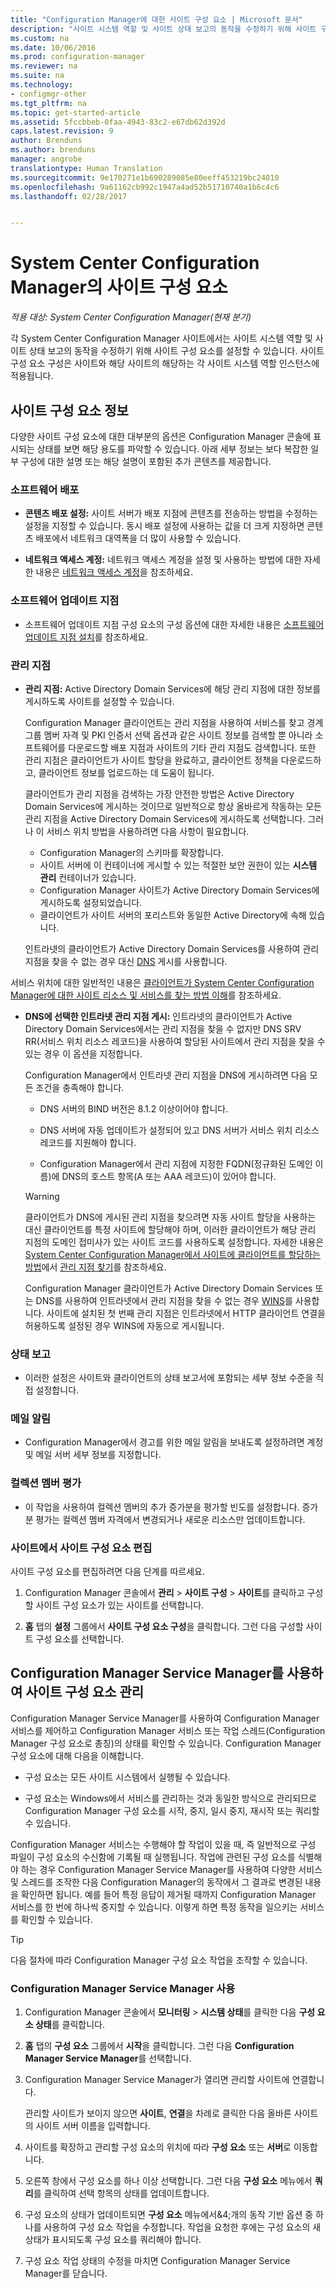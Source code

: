 ```yaml
---
title: "Configuration Manager에 대한 사이트 구성 요소 | Microsoft 문서"
description: "사이트 시스템 역할 및 사이트 상태 보고의 동작을 수정하기 위해 사이트 구성 요소를 구성하는 방법을 알아봅니다."
ms.custom: na
ms.date: 10/06/2016
ms.prod: configuration-manager
ms.reviewer: na
ms.suite: na
ms.technology:
- configmgr-other
ms.tgt_pltfrm: na
ms.topic: get-started-article
ms.assetid: 5fccbbeb-0faa-4943-83c2-e67db62d392d
caps.latest.revision: 9
author: Brenduns
ms.author: brenduns
manager: angrobe
translationtype: Human Translation
ms.sourcegitcommit: 9e170271e1b690289085e80eeff453219bc24010
ms.openlocfilehash: 9a61162cb992c1947a4ad52b51710740a1b6c4c6
ms.lasthandoff: 02/28/2017


---
```

# <a name="site-components-for-system-center-configuration-manager"></a>System Center Configuration Manager의 사이트 구성 요소

*적용 대상: System Center Configuration Manager(현재 분기)*

각 System Center Configuration Manager 사이트에서는 사이트 시스템 역할 및 사이트 상태 보고의 동작을 수정하기 위해 사이트 구성 요소를 설정할 수 있습니다. 사이트 구성 요소 구성은 사이트와 해당 사이트의 해당하는 각 사이트 시스템 역할 인스턴스에 적용됩니다.  

## <a name="about-site-components"></a>사이트 구성 요소 정보  
 다양한 사이트 구성 요소에 대한 대부분의 옵션은 Configuration Manager 콘솔에 표시되는 상태를 보면 해당 용도를 파악할 수 있습니다. 아래 세부 정보는 보다 복잡한 일부 구성에 대한 설명 또는 해당 설명이 포함된 추가 콘텐츠를 제공합니다.  

### <a name="software-distribution"></a>소프트웨어 배포  

-   **콘텐츠 배포 설정:** 사이트 서버가 배포 지점에 콘텐츠를 전송하는 방법을 수정하는 설정을 지정할 수 있습니다. 동시 배포 설정에 사용하는 값을 더 크게 지정하면 콘텐츠 배포에서 네트워크 대역폭을 더 많이 사용할 수 있습니다.  

-   **네트워크 액세스 계정:** 네트워크 액세스 계정을 설정 및 사용하는 방법에 대한 자세한 내용은 [네트워크 액세스 계정](../../../../core/plan-design/hierarchy/manage-accounts-to-access-content.md#bkmk_NAA)을 참조하세요.  

### <a name="software-update-point"></a>소프트웨어 업데이트 지점  

-   소프트웨어 업데이트 지점 구성 요소의 구성 옵션에 대한 자세한 내용은 [소프트웨어 업데이트 지점 설치](../../../../sum/get-started/install-a-software-update-point.md)를 참조하세요.  

### <a name="management-point"></a>관리 지점  

-   **관리 지점:** Active Directory Domain Services에 해당 관리 지점에 대한 정보를 게시하도록 사이트를 설정할 수 있습니다.  

     Configuration Manager 클라이언트는 관리 지점을 사용하여 서비스를 찾고 경계 그룹 멤버 자격 및 PKI 인증서 선택 옵션과 같은 사이트 정보를 검색할 뿐 아니라 소프트웨어를 다운로드할 배포 지점과 사이트의 기타 관리 지점도 검색합니다. 또한 관리 지점은 클라이언트가 사이트 할당을 완료하고, 클라이언트 정책을 다운로드하고, 클라이언트 정보를 업로드하는 데 도움이 됩니다.  

     클라이언트가 관리 지점을 검색하는 가장 안전한 방법은 Active Directory Domain Services에 게시하는 것이므로 일반적으로 항상 올바르게 작동하는 모든 관리 지점을 Active Directory Domain Services에 게시하도록 선택합니다. 그러나 이 서비스 위치 방법을 사용하려면 다음 사항이 필요합니다.

     - Configuration Manager의 스키마를 확장합니다.
     - 사이트 서버에 이 컨테이너에 게시할 수 있는 적절한 보안 권한이 있는 **시스템 관리** 컨테이너가 있습니다.
     - Configuration Manager 사이트가 Active Directory Domain Services에 게시하도록 설정되었습니다.
     - 클라이언트가 사이트 서버의 포리스트와 동일한 Active Directory에 속해 있습니다.  

     인트라넷의 클라이언트가 Active Directory Domain Services를 사용하여 관리 지점을 찾을 수 없는 경우 대신 [DNS](../../../../core/plan-design/hierarchy/understand-how-clients-find-site-resources-and-services.md#bkmk_dns) 게시를 사용합니다.  

 서비스 위치에 대한 일반적인 내용은 [클라이언트가 System Center Configuration Manager에 대한 사이트 리소스 및 서비스를 찾는 방법 이해](../../../../core/plan-design/hierarchy/understand-how-clients-find-site-resources-and-services.md)를 참조하세요.  

-   **DNS에 선택한 인트라넷 관리 지점 게시:** 인트라넷의 클라이언트가 Active Directory Domain Services에서는 관리 지점을 찾을 수 없지만 DNS SRV RR(서비스 위치 리소스 레코드)을 사용하여 할당된 사이트에서 관리 지점을 찾을 수 있는 경우 이 옵션을 지정합니다.  

    Configuration Manager에서 인트라넷 관리 지점을 DNS에 게시하려면 다음 모든 조건을 충족해야 합니다.  

    -   DNS 서버의 BIND 버전은 8.1.2 이상이어야 합니다.  

    -   DNS 서버에 자동 업데이트가 설정되어 있고 DNS 서버가 서비스 위치 리소스 레코드를 지원해야 합니다.  

    -   Configuration Manager에서 관리 지점에 지정한 FQDN(정규화된 도메인 이름)에 DNS의 호스트 항목(A 또는 AAA 레코드)이 있어야 합니다.  

    > [!WARNING]  
    >  클라이언트가 DNS에 게시된 관리 지점을 찾으려면 자동 사이트 할당을 사용하는 대신 클라이언트를 특정 사이트에 할당해야 하며, 이러한 클라이언트가 해당 관리 지점의 도메인 접미사가 있는 사이트 코드를 사용하도록 설정합니다. 자세한 내용은 [System Center Configuration Manager에서 사이트에 클라이언트를 할당하는 방법](../../../../core/clients/deploy/assign-clients-to-a-site.md)에서 [관리 지점 찾기](../../../../core/clients/deploy/assign-clients-to-a-site.md#BKMK_LocatingMPs)를 참조하세요.  

     Configuration Manager 클라이언트가 Active Directory Domain Services 또는 DNS를 사용하여 인트라넷에서 관리 지점을 찾을 수 없는 경우 [WINS](../../../../core/plan-design/hierarchy/understand-how-clients-find-site-resources-and-services.md#bkmk_wins)를 사용합니다. 사이트에 설치된 첫 번째 관리 지점은 인트라넷에서 HTTP 클라이언트 연결을 허용하도록 설정된 경우 WINS에 자동으로 게시됩니다.  

### <a name="status-reporting"></a>상태 보고  

-   이러한 설정은 사이트와 클라이언트의 상태 보고서에 포함되는 세부 정보 수준을 직접 설정합니다.  

### <a name="email-notification"></a>메일 알림  

-   Configuration Manager에서 경고를 위한 메일 알림을 보내도록 설정하려면 계정 및 메일 서버 세부 정보를 지정합니다.  

### <a name="collection-membership-evaluation"></a>컬렉션 멤버 평가  

-   이 작업을 사용하여 컬렉션 멤버의 추가 증가분을 평가할 빈도를 설정합니다. 증가분 평가는 컬렉션 멤버 자격에서 변경되거나 새로운 리소스만 업데이트합니다.  

### <a name="edit-the-site-components-at-a-site"></a>사이트에서 사이트 구성 요소 편집  

사이트 구성 요소를 편집하려면 다음 단계를 따르세요.

1.  Configuration Manager 콘솔에서 **관리** > **사이트 구성** > **사이트**를 클릭하고 구성할 사이트 구성 요소가 있는 사이트를 선택합니다.  

2.  **홈** 탭의 **설정** 그룹에서 **사이트 구성 요소 구성**을 클릭합니다. 그런 다음 구성할 사이트 구성 요소를 선택합니다.  

##  <a name="BKMK_ServiceMgr"></a> Configuration Manager Service Manager를 사용하여 사이트 구성 요소 관리  
Configuration Manager Service Manager를 사용하여 Configuration Manager 서비스를 제어하고 Configuration Manager 서비스 또는 작업 스레드(Configuration Manager 구성 요소로 총칭)의 상태를 확인할 수 있습니다. Configuration Manager 구성 요소에 대해 다음을 이해합니다.  

-   구성 요소는 모든 사이트 시스템에서 실행될 수 있습니다.  

-   구성 요소는 Windows에서 서비스를 관리하는 것과 동일한 방식으로 관리되므로 Configuration Manager 구성 요소를 시작, 중지, 일시 중지, 재시작 또는 쿼리할 수 있습니다.  

Configuration Manager 서비스는 수행해야 할 작업이 있을 때, 즉 일반적으로 구성 파일이 구성 요소의 수신함에 기록될 때 실행됩니다. 작업에 관련된 구성 요소를 식별해야 하는 경우 Configuration Manager Service Manager를 사용하여 다양한 서비스 및 스레드를 조작한 다음 Configuration Manager의 동작에서 그 결과로 변경된 내용을 확인하면 됩니다. 예를 들어 특정 응답이 제거될 때까지 Configuration Manager 서비스를 한 번에 하나씩 중지할 수 있습니다. 이렇게 하면 특정 동작을 일으키는 서비스를 확인할 수 있습니다.  

> [!TIP]  
>  다음 절차에 따라 Configuration Manager 구성 요소 작업을 조작할 수 있습니다.  

### <a name="use-the-configuration-manager-service-manager"></a>Configuration Manager Service Manager 사용  

1.  Configuration Manager 콘솔에서 **모니터링** >  **시스템 상태**를 클릭한 다음 **구성 요소 상태**를 클릭합니다.  

2.  **홈** 탭의 **구성 요소** 그룹에서 **시작**을 클릭합니다. 그런 다음 **Configuration Manager Service Manager**를 선택합니다.  

3.  Configuration Manager Service Manager가 열리면 관리할 사이트에 연결합니다.  

     관리할 사이트가 보이지 않으면 **사이트**, **연결**을 차례로 클릭한 다음 올바른 사이트의 사이트 서버 이름을 입력합니다.  

4.  사이트를 확장하고 관리할 구성 요소의 위치에 따라 **구성 요소** 또는 **서버**로 이동합니다.  

5.  오른쪽 창에서 구성 요소를 하나 이상 선택합니다. 그런 다음 **구성 요소** 메뉴에서 **쿼리**를 클릭하여 선택 항목의 상태를 업데이트합니다.  

6.  구성 요소의 상태가 업데이트되면 **구성 요소** 메뉴에서&4;개의 동작 기반 옵션 중 하나를 사용하여 구성 요소 작업을 수정합니다. 작업을 요청한 후에는 구성 요소의 새 상태가 표시되도록 구성 요소를 쿼리해야 합니다.  

7.  구성 요소 작업 상태의 수정을 마치면 Configuration Manager Service Manager를 닫습니다.  

